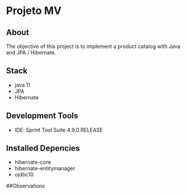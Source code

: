 # Projeto MV

## About

The objective of this project is to implement a product catalog with Java and JPA / Hibernate.

## Stack

- java 11
- JPA
- Hibernate

## Development Tools

- IDE: Sprint Tool Suite 4.9.0.RELEASE

## Installed Depencies

- hibernate-core
- hibernate-entitymanager
- ojdbc10

##Observations



